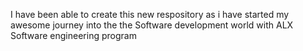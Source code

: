 I have been able to create this new respository as i have started my awesome journey into the the Software development world with ALX Software engineering program
